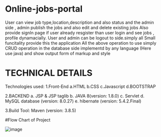 # Online-jobs-portal

User can view job type,location,description and also status and the admin side , admin publish the jobs and also edit and delete existing jobs
Also provide signIn page if user already resgister than user login and see jobs , profile dynamacially.
User and admin can be logout to side.simply all Small funcitality provide this the application
All the above operation to use simply CRUD operation in the database side implementd by any language (Here use java) and show output form of markup and style


# TECHNICAL DETAILS
Technologies used:
1.Front-End
  a.HTML
  b.CSS
  c.Javascript
  d.BOOTSTRAP

2.BACKEND
  a. JSP & JSP taglib
  b. JAVA 8(version: 1.8.0)
  c. Servlet
  d. MySQL database (version: 8.0.27)
  e. hibernate (version: 5.4.2.Final)

3.Build Tool: Maven (version: 3.8.5)

#Flow Chart of Project

![image](https://user-images.githubusercontent.com/88284160/180653430-a5001db8-5270-487a-89ca-71ad34ccf655.png)


